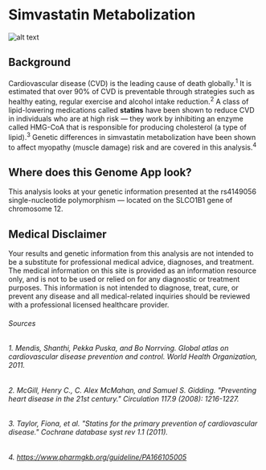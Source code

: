 # Simvastatin Metabolization

![alt text](http://www.ozonetherapymalaysia.com/wp-content/uploads/hearthealth.jpg)

## Background

Cardiovascular disease (CVD) is the leading cause of death globally.<sup>1</sup> It is estimated that over 90% of CVD is preventable through strategies such as healthy eating, regular exercise and alcohol intake reduction.<sup>2</sup> A class of lipid-lowering medications called **statins** have been shown to reduce CVD in individuals who are at high risk — they work by inhibiting an enzyme called HMG-CoA that is responsible for producing cholesterol (a type of lipid).<sup>3</sup> Genetic differences in simvastatin metabolization have been shown to affect myopathy (muscle damage) risk and are covered in this analysis.<sup>4</sup>

## Where does this Genome App look?

This analysis looks at your genetic information presented at the rs4149056 single-nucleotide polymorphism — located on the SLCO1B1 gene of chromosome 12.


## Medical Disclaimer

Your results and genetic information from this analysis are not intended to be a substitute for professional medical advice, diagnoses, and treatment. The medical information on this site is provided as an information resource only, and is not to be used or relied on for any diagnostic or treatment purposes. This information is not intended to diagnose, treat, cure, or prevent any disease and all medical-related inquiries should be reviewed with a professional licensed healthcare provider.


###### Sources
###### 1. Mendis, Shanthi, Pekka Puska, and Bo Norrving. Global atlas on cardiovascular disease prevention and control. World Health Organization, 2011.
###### 2. McGill, Henry C., C. Alex McMahan, and Samuel S. Gidding. "Preventing heart disease in the 21st century." Circulation 117.9 (2008): 1216-1227.
###### 3. Taylor, Fiona, et al. "Statins for the primary prevention of cardiovascular disease." Cochrane database syst rev 1.1 (2011).
###### 4. https://www.pharmgkb.org/guideline/PA166105005
